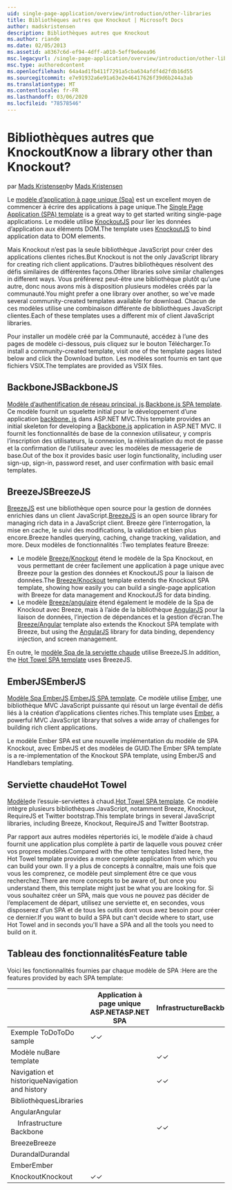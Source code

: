 ```yaml
---
uid: single-page-application/overview/introduction/other-libraries
title: Bibliothèques autres que Knockout | Microsoft Docs
author: madskristensen
description: Bibliothèques autres que Knockout
ms.author: riande
ms.date: 02/05/2013
ms.assetid: a8367c6d-ef94-4dff-a010-5eff9e6eea96
msc.legacyurl: /single-page-application/overview/introduction/other-libraries
msc.type: authoredcontent
ms.openlocfilehash: 64a4ad1fb411f7291a5cba634afdf4d2fdb16d55
ms.sourcegitcommit: e7e91932a6e91a63e2e46417626f39d6b244a3ab
ms.translationtype: MT
ms.contentlocale: fr-FR
ms.lasthandoff: 03/06/2020
ms.locfileid: "78578546"
---
```

# <a name="know-a-library-other-than-knockout"></a><span data-ttu-id="eb8c8-104">Bibliothèques autres que Knockout</span><span class="sxs-lookup"><span data-stu-id="eb8c8-104">Know a library other than Knockout?</span></span>

<span data-ttu-id="eb8c8-105">par [Mads Kristensen](https://github.com/madskristensen)</span><span class="sxs-lookup"><span data-stu-id="eb8c8-105">by [Mads Kristensen](https://github.com/madskristensen)</span></span>

<span data-ttu-id="eb8c8-106">Le [modèle d’application à page unique (Spa)](knockoutjs-template.md) est un excellent moyen de commencer à écrire des applications à page unique.</span><span class="sxs-lookup"><span data-stu-id="eb8c8-106">The [Single Page Application (SPA) template](knockoutjs-template.md) is a great way to get started writing single-page applications.</span></span> <span data-ttu-id="eb8c8-107">Le modèle utilise [KnockoutJS](http://knockoutjs.com/) pour lier les données d’application aux éléments DOM.</span><span class="sxs-lookup"><span data-stu-id="eb8c8-107">The template uses [KnockoutJS](http://knockoutjs.com/) to bind application data to DOM elements.</span></span>

<span data-ttu-id="eb8c8-108">Mais Knockout n’est pas la seule bibliothèque JavaScript pour créer des applications clientes riches.</span><span class="sxs-lookup"><span data-stu-id="eb8c8-108">But Knockout is not the only JavaScript library for creating rich client applications.</span></span> <span data-ttu-id="eb8c8-109">D’autres bibliothèques résolvent des défis similaires de différentes façons.</span><span class="sxs-lookup"><span data-stu-id="eb8c8-109">Other libraries solve similar challenges in different ways.</span></span> <span data-ttu-id="eb8c8-110">Vous préférerez peut-être une bibliothèque plutôt qu’une autre, donc nous avons mis à disposition plusieurs modèles créés par la communauté.</span><span class="sxs-lookup"><span data-stu-id="eb8c8-110">You might prefer a one library over another, so we've made several community-created templates available for download.</span></span> <span data-ttu-id="eb8c8-111">Chacun de ces modèles utilise une combinaison différente de bibliothèques JavaScript clientes.</span><span class="sxs-lookup"><span data-stu-id="eb8c8-111">Each of these templates uses a different mix of client JavaScript libraries.</span></span>

<span data-ttu-id="eb8c8-112">Pour installer un modèle créé par la Communauté, accédez à l’une des pages de modèle ci-dessous, puis cliquez sur le bouton Télécharger.</span><span class="sxs-lookup"><span data-stu-id="eb8c8-112">To install a community-created template, visit one of the template pages listed below and click the Download button.</span></span> <span data-ttu-id="eb8c8-113">Les modèles sont fournis en tant que fichiers VSIX.</span><span class="sxs-lookup"><span data-stu-id="eb8c8-113">The templates are provided as VSIX files.</span></span>

## <a name="backbonejs"></a><span data-ttu-id="eb8c8-114">BackboneJS</span><span class="sxs-lookup"><span data-stu-id="eb8c8-114">BackboneJS</span></span>

<span data-ttu-id="eb8c8-115">[Modèle d’authentification de réseau principal. js](../templates/backbonejs-template.md).</span><span class="sxs-lookup"><span data-stu-id="eb8c8-115">[Backbone.js SPA template](../templates/backbonejs-template.md).</span></span> <span data-ttu-id="eb8c8-116">Ce modèle fournit un squelette initial pour le développement d’une application [backbone. js](http://backbonejs.org/) dans ASP.NET MVC.</span><span class="sxs-lookup"><span data-stu-id="eb8c8-116">This template provides an initial skeleton for developing a [Backbone.js](http://backbonejs.org/) application in ASP.NET MVC.</span></span> <span data-ttu-id="eb8c8-117">Il fournit les fonctionnalités de base de la connexion utilisateur, y compris l’inscription des utilisateurs, la connexion, la réinitialisation du mot de passe et la confirmation de l’utilisateur avec les modèles de messagerie de base.</span><span class="sxs-lookup"><span data-stu-id="eb8c8-117">Out of the box it provides basic user login functionality, including user sign-up, sign-in, password reset, and user confirmation with basic email templates.</span></span>

## <a name="breezejs"></a><span data-ttu-id="eb8c8-118">BreezeJS</span><span class="sxs-lookup"><span data-stu-id="eb8c8-118">BreezeJS</span></span>

<span data-ttu-id="eb8c8-119">[BreezeJS](http://www.breezejs.com/?utm_source=ms-spa) est une bibliothèque open source pour la gestion de données enrichies dans un client JavaScript.</span><span class="sxs-lookup"><span data-stu-id="eb8c8-119">[BreezeJS](http://www.breezejs.com/?utm_source=ms-spa) is an open source library for managing rich data in a JavaScript client.</span></span> <span data-ttu-id="eb8c8-120">Breeze gère l’interrogation, la mise en cache, le suivi des modifications, la validation et bien plus encore.</span><span class="sxs-lookup"><span data-stu-id="eb8c8-120">Breeze handles querying, caching, change tracking, validation, and more.</span></span> <span data-ttu-id="eb8c8-121">Deux modèles de fonctionnalités :</span><span class="sxs-lookup"><span data-stu-id="eb8c8-121">Two templates feature Breeze:</span></span>

- <span data-ttu-id="eb8c8-122">Le modèle [Breeze/Knockout](../templates/breezeknockout-template.md) étend le modèle de la Spa Knockout, en vous permettant de créer facilement une application à page unique avec Breeze pour la gestion des données et KnockoutJS pour la liaison de données.</span><span class="sxs-lookup"><span data-stu-id="eb8c8-122">The [Breeze/Knockout](../templates/breezeknockout-template.md) template extends the Knockout SPA template, showing how easily you can build a single-page application with Breeze for data management and KnockoutJS for data binding.</span></span>
- <span data-ttu-id="eb8c8-123">Le modèle [Breeze/angulaire](../templates/breezeangular-template.md) étend également le modèle de la Spa de Knockout avec Breeze, mais à l’aide de la bibliothèque [AngularJS](http://angularjs.org) pour la liaison de données, l’injection de dépendances et la gestion d’écran.</span><span class="sxs-lookup"><span data-stu-id="eb8c8-123">The [Breeze/Angular](../templates/breezeangular-template.md) template also extends the Knockout SPA template with Breeze, but using the [AngularJS](http://angularjs.org) library for data binding, dependency injection, and screen management.</span></span>

<span data-ttu-id="eb8c8-124">En outre, le [modèle Spa de la serviette chaude](../templates/hottowel-template.md) utilise BreezeJS.</span><span class="sxs-lookup"><span data-stu-id="eb8c8-124">In addition, the [Hot Towel SPA template](../templates/hottowel-template.md) uses BreezeJS.</span></span>

## <a name="emberjs"></a><span data-ttu-id="eb8c8-125">EmberJS</span><span class="sxs-lookup"><span data-stu-id="eb8c8-125">EmberJS</span></span>

<span data-ttu-id="eb8c8-126">[Modèle Spa EmberJS](../templates/emberjs-template.md).</span><span class="sxs-lookup"><span data-stu-id="eb8c8-126">[EmberJS SPA template](../templates/emberjs-template.md).</span></span> <span data-ttu-id="eb8c8-127">Ce modèle utilise [Ember](http://emberjs.com/), une bibliothèque MVC JavaScript puissante qui résout un large éventail de défis liés à la création d’applications clientes riches.</span><span class="sxs-lookup"><span data-stu-id="eb8c8-127">This template uses [Ember](http://emberjs.com/), a powerful MVC JavaScript library that solves a wide array of challenges for building rich client applications.</span></span>

<span data-ttu-id="eb8c8-128">Le modèle Ember SPA est une nouvelle implémentation du modèle de SPA Knockout, avec EmberJS et des modèles de GUID.</span><span class="sxs-lookup"><span data-stu-id="eb8c8-128">The Ember SPA template is a re-implementation of the Knockout SPA template, using EmberJS and Handlebars templating.</span></span>

## <a name="hot-towel"></a><span data-ttu-id="eb8c8-129">Serviette chaude</span><span class="sxs-lookup"><span data-stu-id="eb8c8-129">Hot Towel</span></span>

<span data-ttu-id="eb8c8-130">[Modèle](../templates/hottowel-template.md)de l’essuie-serviettes à chaud.</span><span class="sxs-lookup"><span data-stu-id="eb8c8-130">[Hot Towel SPA template](../templates/hottowel-template.md).</span></span> <span data-ttu-id="eb8c8-131">Ce modèle intègre plusieurs bibliothèques JavaScript, notamment Breeze, Knockout, RequireJS et Twitter bootstrap.</span><span class="sxs-lookup"><span data-stu-id="eb8c8-131">This template brings in several JavaScript libraries, including Breeze, Knockout, RequireJS and Twitter Bootstrap.</span></span>

<span data-ttu-id="eb8c8-132">Par rapport aux autres modèles répertoriés ici, le modèle d’aide à chaud fournit une application plus complète à partir de laquelle vous pouvez créer vos propres modèles.</span><span class="sxs-lookup"><span data-stu-id="eb8c8-132">Compared with the other templates listed here, the Hot Towel template provides a more complete application from which you can build your own.</span></span> <span data-ttu-id="eb8c8-133">Il y a plus de concepts à connaître, mais une fois que vous les comprenez, ce modèle peut simplement être ce que vous recherchez.</span><span class="sxs-lookup"><span data-stu-id="eb8c8-133">There are more concepts to be aware of, but once you understand them, this template might just be what you are looking for.</span></span> <span data-ttu-id="eb8c8-134">Si vous souhaitez créer un SPA, mais que vous ne pouvez pas décider de l’emplacement de départ, utilisez une serviette et, en secondes, vous disposerez d’un SPA et de tous les outils dont vous avez besoin pour créer ce dernier.</span><span class="sxs-lookup"><span data-stu-id="eb8c8-134">If you want to build a SPA but can't decide where to start, use Hot Towel and in seconds you'll have a SPA and all the tools you need to build on it.</span></span>

## <a name="feature-table"></a><span data-ttu-id="eb8c8-135">Tableau des fonctionnalités</span><span class="sxs-lookup"><span data-stu-id="eb8c8-135">Feature table</span></span>

<span data-ttu-id="eb8c8-136">Voici les fonctionnalités fournies par chaque modèle de SPA :</span><span class="sxs-lookup"><span data-stu-id="eb8c8-136">Here are the features provided by each SPA template:</span></span>

|                        | <span data-ttu-id="eb8c8-137">Application à page unique ASP.NET</span><span class="sxs-lookup"><span data-stu-id="eb8c8-137">ASP.NET SPA</span></span> | <span data-ttu-id="eb8c8-138">Infrastructure</span><span class="sxs-lookup"><span data-stu-id="eb8c8-138">Backbone</span></span> | <span data-ttu-id="eb8c8-139">Breeze/angulaire</span><span class="sxs-lookup"><span data-stu-id="eb8c8-139">Breeze/Angular</span></span> | <span data-ttu-id="eb8c8-140">Breeze/KO</span><span class="sxs-lookup"><span data-stu-id="eb8c8-140">Breeze/KO</span></span> |  <span data-ttu-id="eb8c8-141">Ember</span><span class="sxs-lookup"><span data-stu-id="eb8c8-141">Ember</span></span>   | <span data-ttu-id="eb8c8-142">Serviette chaude</span><span class="sxs-lookup"><span data-stu-id="eb8c8-142">Hot Towel</span></span> |
|------------------------|-------------|----------|----------------|-----------|----------|-----------|
|      <span data-ttu-id="eb8c8-143">Exemple ToDo</span><span class="sxs-lookup"><span data-stu-id="eb8c8-143">ToDo sample</span></span>       |  <span data-ttu-id="eb8c8-144">&#10003;</span><span class="sxs-lookup"><span data-stu-id="eb8c8-144">&#10003;</span></span>   |          |    <span data-ttu-id="eb8c8-145">&#10003;</span><span class="sxs-lookup"><span data-stu-id="eb8c8-145">&#10003;</span></span>    | <span data-ttu-id="eb8c8-146">&#10003;</span><span class="sxs-lookup"><span data-stu-id="eb8c8-146">&#10003;</span></span>  | <span data-ttu-id="eb8c8-147">&#10003;</span><span class="sxs-lookup"><span data-stu-id="eb8c8-147">&#10003;</span></span> |           |
|     <span data-ttu-id="eb8c8-148">Modèle nu</span><span class="sxs-lookup"><span data-stu-id="eb8c8-148">Bare template</span></span>      |             | <span data-ttu-id="eb8c8-149">&#10003;</span><span class="sxs-lookup"><span data-stu-id="eb8c8-149">&#10003;</span></span> |                |           |          | <span data-ttu-id="eb8c8-150">&#10003;</span><span class="sxs-lookup"><span data-stu-id="eb8c8-150">&#10003;</span></span>  |
| <span data-ttu-id="eb8c8-151">Navigation et historique</span><span class="sxs-lookup"><span data-stu-id="eb8c8-151">Navigation and history</span></span> |             | <span data-ttu-id="eb8c8-152">&#10003;</span><span class="sxs-lookup"><span data-stu-id="eb8c8-152">&#10003;</span></span> |    <span data-ttu-id="eb8c8-153">&#10003;</span><span class="sxs-lookup"><span data-stu-id="eb8c8-153">&#10003;</span></span>    |           | <span data-ttu-id="eb8c8-154">&#10003;</span><span class="sxs-lookup"><span data-stu-id="eb8c8-154">&#10003;</span></span> | <span data-ttu-id="eb8c8-155">&#10003;</span><span class="sxs-lookup"><span data-stu-id="eb8c8-155">&#10003;</span></span>  |
|        <span data-ttu-id="eb8c8-156">Bibliothèques</span><span class="sxs-lookup"><span data-stu-id="eb8c8-156">Libraries</span></span>       |             |          |                |           |          |           |
|        <span data-ttu-id="eb8c8-157">Angular</span><span class="sxs-lookup"><span data-stu-id="eb8c8-157">Angular</span></span>         |             |          |    <span data-ttu-id="eb8c8-158">&#10003;</span><span class="sxs-lookup"><span data-stu-id="eb8c8-158">&#10003;</span></span>    |           |          |           |
|    <span data-ttu-id="eb8c8-159">&#8195;Infrastructure</span><span class="sxs-lookup"><span data-stu-id="eb8c8-159">&#8195;Backbone</span></span>     |             | <span data-ttu-id="eb8c8-160">&#10003;</span><span class="sxs-lookup"><span data-stu-id="eb8c8-160">&#10003;</span></span> |                |           |          |           |
|         <span data-ttu-id="eb8c8-161">Breeze</span><span class="sxs-lookup"><span data-stu-id="eb8c8-161">Breeze</span></span>         |             |          |    <span data-ttu-id="eb8c8-162">&#10003;</span><span class="sxs-lookup"><span data-stu-id="eb8c8-162">&#10003;</span></span>    | <span data-ttu-id="eb8c8-163">&#10003;</span><span class="sxs-lookup"><span data-stu-id="eb8c8-163">&#10003;</span></span>  |          | <span data-ttu-id="eb8c8-164">&#10003;</span><span class="sxs-lookup"><span data-stu-id="eb8c8-164">&#10003;</span></span>  |
|        <span data-ttu-id="eb8c8-165">Durandal</span><span class="sxs-lookup"><span data-stu-id="eb8c8-165">Durandal</span></span>        |             |          |                |           |          | <span data-ttu-id="eb8c8-166">&#10003;</span><span class="sxs-lookup"><span data-stu-id="eb8c8-166">&#10003;</span></span>  |
|         <span data-ttu-id="eb8c8-167">Ember</span><span class="sxs-lookup"><span data-stu-id="eb8c8-167">Ember</span></span>          |             |          |                |           | <span data-ttu-id="eb8c8-168">&#10003;</span><span class="sxs-lookup"><span data-stu-id="eb8c8-168">&#10003;</span></span> |           |
|        <span data-ttu-id="eb8c8-169">Knockout</span><span class="sxs-lookup"><span data-stu-id="eb8c8-169">Knockout</span></span>        |  <span data-ttu-id="eb8c8-170">&#10003;</span><span class="sxs-lookup"><span data-stu-id="eb8c8-170">&#10003;</span></span>   |          |                | <span data-ttu-id="eb8c8-171">&#10003;</span><span class="sxs-lookup"><span data-stu-id="eb8c8-171">&#10003;</span></span>  |          | <span data-ttu-id="eb8c8-172">&#10003;</span><span class="sxs-lookup"><span data-stu-id="eb8c8-172">&#10003;</span></span>  |
